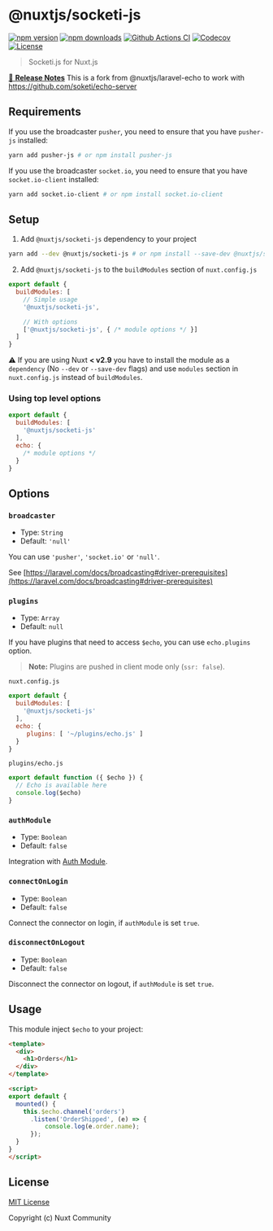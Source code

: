 # @nuxtjs/socketi-js

[![npm version][npm-version-src]][npm-version-href]
[![npm downloads][npm-downloads-src]][npm-downloads-href]
[![Github Actions CI][github-actions-ci-src]][github-actions-ci-href]
[![Codecov][codecov-src]][codecov-href]
[![License][license-src]][license-href]

> Socketi.js for Nuxt.js

[📖 **Release Notes**](./CHANGELOG.md)
This is a fork from @nuxtjs/laravel-echo to work with https://github.com/soketi/echo-server
## Requirements

If you use the broadcaster `pusher`, you need to ensure that you have `pusher-js` installed:

```bash
yarn add pusher-js # or npm install pusher-js
```

If you use the broadcaster `socket.io`, you need to ensure that you have `socket.io-client` installed:

```bash
yarn add socket.io-client # or npm install socket.io-client
```

## Setup

1. Add `@nuxtjs/socketi-js` dependency to your project

```bash
yarn add --dev @nuxtjs/socketi-js # or npm install --save-dev @nuxtjs/socketi-js
```

2. Add `@nuxtjs/socketi-js` to the `buildModules` section of `nuxt.config.js`

```js
export default {
  buildModules: [
    // Simple usage
    '@nuxtjs/socketi-js',

    // With options
    ['@nuxtjs/socketi-js', { /* module options */ }]
  ]
}
```

:warning: If you are using Nuxt **< v2.9** you have to install the module as a `dependency` (No `--dev` or `--save-dev` flags) and use `modules` section in `nuxt.config.js` instead of `buildModules`.

### Using top level options

```js
export default {
  buildModules: [
    '@nuxtjs/socketi-js'
  ],
  echo: {
    /* module options */
  }
}
```

## Options

### `broadcaster`

- Type: `String`
- Default: `'null'`

You can use `'pusher'`, `'socket.io'` or `'null'`.

See [https://laravel.com/docs/broadcasting#driver-prerequisites](https://laravel.com/docs/broadcasting#driver-prerequisites)

### `plugins`

- Type: `Array`
- Default: `null`

If you have plugins that need to access `$echo`, you can use `echo.plugins` option.

> **Note:** Plugins are pushed in client mode only (`ssr: false`).

`nuxt.config.js`

```js
export default {
  buildModules: [
    '@nuxtjs/socketi-js'
  ],
  echo: {
     plugins: [ '~/plugins/echo.js' ]
  }
}
```

`plugins/echo.js`

```js
export default function ({ $echo }) {
  // Echo is available here
  console.log($echo)
}
```

### `authModule`

- Type: `Boolean`
- Default: `false`

Integration with [Auth Module](https://github.com/nuxt-community/auth-module).

### `connectOnLogin`

- Type: `Boolean`
- Default: `false`

Connect the connector on login, if `authModule` is set `true`.

### `disconnectOnLogout`

- Type: `Boolean`
- Default: `false`

Disconnect the connector on logout, if `authModule` is set `true`.

## Usage

This module inject `$echo` to your project:

```html
<template>
  <div>
    <h1>Orders</h1>
  </div>
</template>

<script>
export default {
  mounted() {
    this.$echo.channel('orders')
      .listen('OrderShipped', (e) => {
          console.log(e.order.name);
      });
  }
}
</script>
```

## License

[MIT License](./LICENSE)

Copyright (c) Nuxt Community

<!-- Badges -->
[npm-version-src]: https://img.shields.io/npm/v/@nuxtjs/socketi-js/latest.svg
[npm-version-href]: https://npmjs.com/package/@nuxtjs/socketi-js

[npm-downloads-src]: https://img.shields.io/npm/dt/@nuxtjs/socketi-js.svg
[npm-downloads-href]: https://npmjs.com/package/@nuxtjs/socketi-js

[github-actions-ci-src]: https://github.com/nuxt-community/socketi-js/workflows/ci/badge.svg
[github-actions-ci-href]: https://github.com/nuxt-community/socketi-js/actions?query=workflow%3Aci

[codecov-src]: https://img.shields.io/codecov/c/github/nuxt-community/socketi-js.svg
[codecov-href]: https://codecov.io/gh/nuxt-community/socketi-js

[license-src]: https://img.shields.io/npm/l/@nuxtjs/socketi-js.svg
[license-href]: https://npmjs.com/package/@nuxtjs/socketi-js
